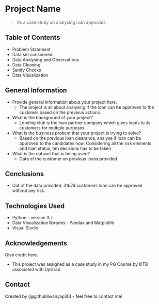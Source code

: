 # Project Name
> Its a case study on analysing loan approvals.


## Table of Contents
* Problem Statement
* Data set considered
* Data Analysing and Observations
* Data Cleaning
* Sanity Checks
* Data Visualization
<!-- You can include any other section that is pertinent to your problem -->

## General Information
- Provide general information about your project here.
    - The project is all about analysing if the loan can be approved to the customer based on the previous actions.
- What is the background of your project?
    - Lending club is the loan partner company which gives loans to its customers for multiple purposes
- What is the business probem that your project is trying to solve?
    - Based on the previous loan clearance, analyse if loan can be approved to the candidates now. Considering all the risk elements and loan status, teh decisions has       to be taken
- What is the dataset that is being used?
    - Data of the customer on previous loans provided

<!-- You don't have to answer all the questions - just the ones relevant to your project. -->

## Conclusions
- Out of the data provided, 31674 customers loan can be approved without any risk.

<!-- You don't have to answer all the questions - just the ones relevant to your project. -->


## Technologies Used
- Python - version 3.7
- Data Visualization libraries - Pandas and Matplotlib
- Visual Studio

<!-- As the libraries versions keep on changing, it is recommended to mention the version of library used in this project -->

## Acknowledgements
Give credit here.
- This project was assigned as a case study in my PG Course by IIITB associated with UpGrad

## Contact
Created by [@githublavanyap30] - feel free to contact me!


<!-- Optional -->
<!-- ## License -->
<!-- This project is open source and available under the [... License](). -->

<!-- You don't have to include all sections - just the one's relevant to your project -->
